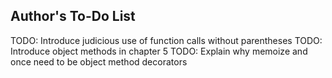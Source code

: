 ## Author's To-Do List

TODO: Introduce judicious use of function calls without parentheses
TODO: Introduce object methods in chapter 5
TODO: Explain why memoize and once need to be object method decorators